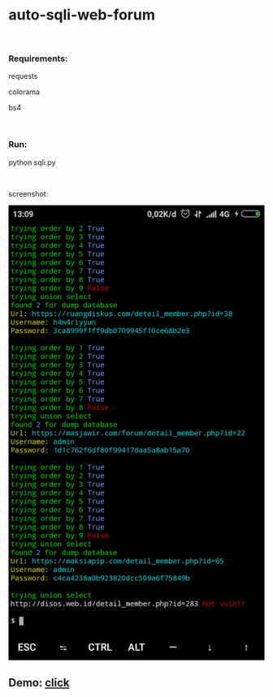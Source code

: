 # auto-sqli-web-forum

<br>
<h3>Requirements:</h3>
<p>requests</p>
<p>colorama</p>
<p>bs4</p>
<br>
<h3>Run:</h3>
<p>python sqli.py <target.txt></p>
<br>
<p>screenshot:</p>
<img src="img/Screenshot_2020-10-18-13-09-54-531_com.termux.png">
<br>
<h2>Demo: <a href="https://youtu.be/McEaJ2EiKm0">click</a></h2>
